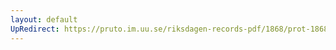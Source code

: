 ```yaml
---
layout: default
UpRedirect: https://pruto.im.uu.se/riksdagen-records-pdf/1868/prot-1868--fk--513/prot-1868--fk--513_001.pdf
---
```

